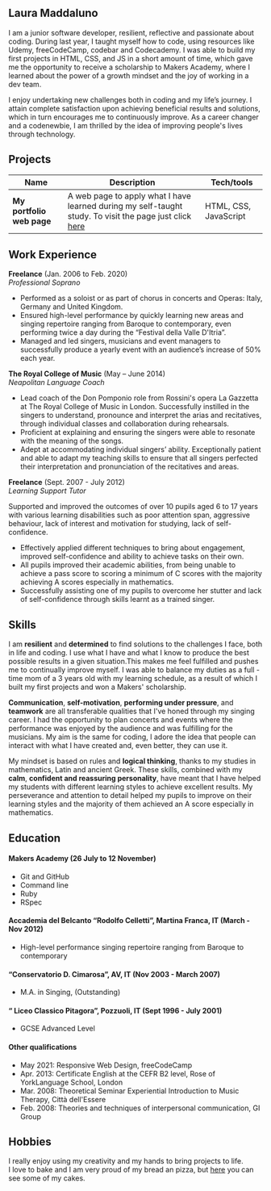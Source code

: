 ## Laura Maddaluno

I am a junior software developer, resilient, reflective and passionate about coding. During last year, I taught myself how to code, using resources like Udemy, freeCodeCamp, codebar and Codecademy. I was able to build my first projects in HTML, CSS, and JS in a short amount of time, which gave me the opportunity to receive a scholarship to Makers Academy, where I learned about the power of a growth mindset and the joy of working in a dev team.

I enjoy undertaking new challenges both in coding and my life’s journey. I attain complete satisfaction upon achieving beneficial results and solutions, which in turn encourages me to continuously improve.
As a career changer and a codenewbie, I am thrilled by the idea of improving people's lives through technology.


## Projects

| Name                         | Description                                                                                             | Tech/tools            |
| ---------------------------- | --------------------------------------------------------------------------------------------------------| --------------------- |
| **My portfolio web page**    | A web page to apply what I have learned during my self-taught study. To visit the page just click                                 [here](https://lauramaddaluno.github.io/portfolio/)                                                                                    | HTML, CSS, JavaScript |
                                 
## Work Experience

**Freelance** (Jan. 2006 to Feb. 2020)  
_Professional Soprano_

* Performed as a soloist or as part of chorus in concerts and Operas: Italy, Germany and United Kingdom. 
* Ensured high-level performance by quickly learning new areas and singing repertoire ranging from Baroque to contemporary, even performing twice a day during the “Festival della   Valle D'Itria”. 
* Managed and led singers, musicians and event managers to successfully produce a yearly event with an audience’s increase of 50% each year. 


**The Royal College of Music** (May – June 2014)  
_Neapolitan Language Coach_

* Lead coach of the Don Pomponio role from Rossini's opera La Gazzetta at The Royal College of Music in London. Successfully instilled in the singers to understand, pronounce and  interpret the arias and recitatives, through individual classes and collaboration during rehearsals. 
* Proficient at explaining and ensuring the singers were able to resonate with the meaning of the songs.
* Adept at accommodating individual singers’ ability.  Exceptionally patient and able to adapt my teaching skills to ensure that all singers perfected their interpretation and     pronunciation of the recitatives and areas.


**Freelance** (Sept. 2007 - July 2012)  
_Learning Support Tutor_

Supported and improved the outcomes of over 10 pupils aged 6 to 17 years with various learning disabilities such as poor attention span, aggressive behaviour, lack of interest and motivation for studying, lack of self-confidence.

* Effectively applied different techniques to bring about engagement, improved self-confidence and ability to achieve tasks on their own. 
* All pupils improved their academic abilities, from being unable to achieve a pass score to scoring a minimum of C scores with the majority achieving A scores especially in mathematics.
* Successfully assisting one of my pupils to overcome her stutter and lack of self-confidence through skills learnt as a trained singer.


## Skills
I am **resilient** and **determined** to find solutions to the challenges I face, both in life and coding. I use what I have and what I know to produce the best possible results in a given situation.This makes me feel fulfilled and pushes me to continually improve myself. 
I was able to balance my duties as a full - time mom of a 3 years old with my learning schedule, as a result of which I built my first projects and won a Makers' scholarship.
 
**Communication**, **self-motivation**, **performing under pressure**, and **teamwork** are all transferable qualities that I've honed through my singing career. I had the opportunity to plan concerts and events where the performance was enjoyed by the audience and was fulfilling for the musicians. My aim is the same for coding, I adore the idea that people can interact with what I have created and, even better, they can use it. 

My mindset is based on rules and **logical thinking**, thanks to my studies in mathematics, Latin and ancient Greek. These skills, combined with my **calm**, **confident and reassuring personality**, have meant that I have helped my students with different learning styles to achieve excellent results. My perseverance and attention to detail helped my pupils to improve on their learning styles and the majority of them achieved an A score especially in mathematics.



## Education

#### Makers Academy (26 July to 12 November)
- Git and GitHub
- Command line
- Ruby
- RSpec

#### Accademia del Belcanto “Rodolfo Celletti”, Martina Franca, IT (March - Nov 2012)
- High-level performance singing repertoire ranging from Baroque to contemporary
 
#### “Conservatorio D. Cimarosa”, AV, IT (Nov 2003 - March 2007)
- M.A. in Singing, (Outstanding) 

#### “ Liceo Classico Pitagora”, Pozzuoli, IT (Sept 1996 - July 2001)
- GCSE Advanced Level 


#### Other qualifications

* May   2021:  Responsive Web Design, freeCodeCamp 
* Apr.  2013:	 Certificate English at the CEFR B2 level, Rose of YorkLanguage School, London 
* Mar.  2008:	 Theoretical Seminar Experiential Introduction to Music Therapy, Città dell'Essere 
* Feb.  2008:	 Theories and techniques of interpersonal communication, GI Group 

## Hobbies

I really enjoy using my creativity and my hands to bring projects to life.    
I love to bake and I am very proud of my bread an pizza, but [here](https://lauramaddaluno.github.io/product-landing-page/) you can see some of my cakes.

